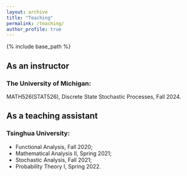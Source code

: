 ```yaml
---
layout: archive
title: "Teaching"
permalink: /teaching/
author_profile: true
---
```


{% include base_path %}

## As an instructor


### The University of Michigan:

MATH526(STAT526), Discrete State Stochastic Processes, Fall 2024.

## As a teaching assistant

### Tsinghua University:

- Functional Analysis, Fall 2020;
- Mathematical Analysis II, Spring 2021;
- Stochastic Analysis, Fall 2021;
- Probability Theory I, Spring 2022.
